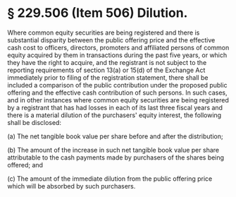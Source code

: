 # § 229.506   (Item 506) Dilution.

Where common equity securities are being registered and there is substantial disparity between the public offering price and the effective cash cost to officers, directors, promoters and affiliated persons of common equity acquired by them in transactions during the past five years, or which they have the right to acquire, and the registrant is not subject to the reporting requirements of section 13(a) or 15(d) of the Exchange Act immediately prior to filing of the registration statement, there shall be included a comparison of the public contribution under the proposed public offering and the effective cash contribution of such persons. In such cases, and in other instances where common equity securities are being registered by a registrant that has had losses in each of its last three fiscal years and there is a material dilution of the purchasers' equity interest, the following shall be disclosed:


(a) The net tangible book value per share before and after the distribution;


(b) The amount of the increase in such net tangible book value per share attributable to the cash payments made by purchasers of the shares being offered; and


(c) The amount of the immediate dilution from the public offering price which will be absorbed by such purchasers.




